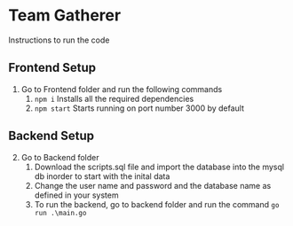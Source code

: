 # Team Gatherer

Instructions to run the code

## Frontend Setup
1. Go to Frontend folder and run the following commands
   1. `npm i` Installs all the required dependencies
   2. `npm start` Starts running on port number 3000 by default

## Backend Setup
2. Go to Backend folder
   1. Download the scripts.sql file and import the database into the mysql db inorder to start with the inital data
   2. Change the user name and password and the database name as defined in your system
   3. To run the backend, go to backend folder and run the command `go run .\main.go`

